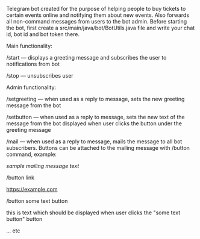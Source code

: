 Telegram bot created for the purpose of helping people to buy tickets to certain events online and notifying them about new events. Also forwards all non-command messages from users to the bot admin. Before starting the bot, first create a src/main/java/bot/BotUtils.java file and write your chat id, bot id and bot token there.

Main functionality:

/start — displays a greeting message and subscribes the user to notifications from bot

/stop  — unsubscribes user

Admin functionality:

/setgreeting — when used as a reply to message, sets the new greeting message from the bot

/setbutton — when used as a reply to message, sets the new text of the message from the bot displayed when user clicks the button under the greeting message

/mail — when used as a reply to message, mails the message to all bot subscribers. Buttons can be attached to the mailing message with /button command, example:

*sample mailing message text*

/button link

https://example.com

/button some text button

this is text which should be displayed when user clicks the "some text button" button

... etc


